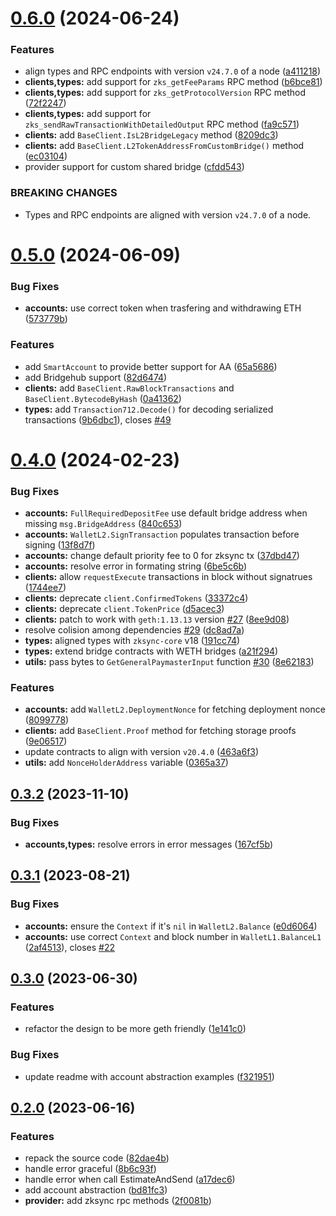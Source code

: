 # [0.6.0](https://github.com/zksync-sdk/zksync2-go/compare/v0.5.0...v0.6.0) (2024-06-24)


### Features

* align types and RPC endpoints with version `v24.7.0` of a node ([a411218](https://github.com/zksync-sdk/zksync2-go/commit/a41121803b02d455e3040d62b177db422ce167ce))
* **clients,types:** add support for `zks_getFeeParams` RPC method ([b6bce81](https://github.com/zksync-sdk/zksync2-go/commit/b6bce81215662ea691619a7b22c578678717eb9c))
* **clients,types:** add support for `zks_getProtocolVersion` RPC method ([72f2247](https://github.com/zksync-sdk/zksync2-go/commit/72f22473ebe4543094ba5c232b2918212cad66e2))
* **clients,types:** add support for `zks_sendRawTransactionWithDetailedOutput` RPC method ([fa9c571](https://github.com/zksync-sdk/zksync2-go/commit/fa9c571722ad92f099f8ce54e5ba7c326efd27a8))
* **clients:** add `BaseClient.IsL2BridgeLegacy` method ([8209dc3](https://github.com/zksync-sdk/zksync2-go/commit/8209dc3e380fbd93ce6584f7f85f45239ce0dd15))
* **clients:** add `BaseClient.L2TokenAddressFromCustomBridge()` method ([ec03104](https://github.com/zksync-sdk/zksync2-go/commit/ec031047d572ae404c468b2f232c64dc079e2c22))
* provider support for custom shared bridge ([cfdd543](https://github.com/zksync-sdk/zksync2-go/commit/cfdd54382261bb065991ed437d9281546409ec3b))


### BREAKING CHANGES

* Types and RPC endpoints are aligned with version
`v24.7.0` of a node.

# [0.5.0](https://github.com/zksync-sdk/zksync2-go/compare/v0.4.0...v0.5.0) (2024-06-09)


### Bug Fixes

* **accounts:** use correct token when trasfering and withdrawing ETH ([573779b](https://github.com/zksync-sdk/zksync2-go/commit/573779b57436fdc5a0e5777dadec4859f903f99a))


### Features

* add `SmartAccount` to provide better support for AA ([65a5686](https://github.com/zksync-sdk/zksync2-go/commit/65a56869e2c74ba48045b2d8b56223a11e65b41a))
* add Bridgehub support ([82d6474](https://github.com/zksync-sdk/zksync2-go/commit/82d647411892496838457daa97e7584a68a33bb5))
* **clients:** add `BaseClient.RawBlockTransactions` and `BaseClient.BytecodeByHash` ([0a41362](https://github.com/zksync-sdk/zksync2-go/commit/0a41362300e9d53051f276a34423bf736e1b8f36))
* **types:** add `Transaction712.Decode()` for decoding serialized transactions ([9b6dbc1](https://github.com/zksync-sdk/zksync2-go/commit/9b6dbc128394fa6214d052dc5a0dfa5b0ada51bd)), closes [#49](https://github.com/zksync-sdk/zksync2-go/issues/49)

# [0.4.0](https://github.com/zksync-sdk/zksync2-go/compare/v0.3.2...v0.4.0) (2024-02-23)


### Bug Fixes

* **accounts:** `FullRequiredDepositFee` use default bridge address when missing `msg.BridgeAddress` ([840c653](https://github.com/zksync-sdk/zksync2-go/commit/840c6537f8c558b3bdb2861620e1e3f8f2a31351))
* **accounts:** `WalletL2.SignTransaction` populates transaction before signing ([13f8d7f](https://github.com/zksync-sdk/zksync2-go/commit/13f8d7f6f95b7f2dd4c572e533d54e040ed463fe))
* **accounts:** change default priority fee to 0 for zksync tx ([37dbd47](https://github.com/zksync-sdk/zksync2-go/commit/37dbd47a2cdf6c2b935d68e3fa11c8a84e2e58cd))
* **accounts:** resolve error in formating string ([6be5c6b](https://github.com/zksync-sdk/zksync2-go/commit/6be5c6bb3d1e7354cf773e00fc505abaf9ac1d58))
* **clients:** allow `requestExecute` transactions in block without signatrues ([1744ee7](https://github.com/zksync-sdk/zksync2-go/commit/1744ee769003ec13ceb5dbf594f5fca75cefdd77))
* **clients:** deprecate `client.ConfirmedTokens` ([33372c4](https://github.com/zksync-sdk/zksync2-go/commit/33372c43294d570e78efe4f27acef1a73017fb0b))
* **clients:** deprecate `client.TokenPrice` ([d5acec3](https://github.com/zksync-sdk/zksync2-go/commit/d5acec3ca932989cf36892163c42af0f0a6ecbab))
* **clients:** patch to work with `geth:1.13.13` version [#27](https://github.com/zksync-sdk/zksync2-go/issues/27) ([8ee9d08](https://github.com/zksync-sdk/zksync2-go/commit/8ee9d088c5b39a137f79549e22459042269555b2))
* resolve colision among dependencies [#29](https://github.com/zksync-sdk/zksync2-go/issues/29) ([dc8ad7a](https://github.com/zksync-sdk/zksync2-go/commit/dc8ad7a343d85f3675f20b88b9dc29b8ebf62f6b))
* **types:** aligned types with `zksync-core` v18 ([191cc74](https://github.com/zksync-sdk/zksync2-go/commit/191cc74d9b1b2eba1b9e2e0c41f8cb5c8c92f39c))
* **types:** extend bridge contracts with WETH bridges ([a21f294](https://github.com/zksync-sdk/zksync2-go/commit/a21f294ecf3c071016585f1d33e96489810a727b))
* **utils:** pass bytes to `GetGeneralPaymasterInput` function [#30](https://github.com/zksync-sdk/zksync2-go/issues/30) ([8e62183](https://github.com/zksync-sdk/zksync2-go/commit/8e621834994c137d524e598d0f3bb60990ca1ece))


### Features

* **accounts:** add `WalletL2.DeploymentNonce` for fetching deployment nonce ([8099778](https://github.com/zksync-sdk/zksync2-go/commit/809977882e6d9ee17d52ffcfccf5c8fa7497886a))
* **clients:** add `BaseClient.Proof` method for fetching storage proofs ([9e06517](https://github.com/zksync-sdk/zksync2-go/commit/9e06517b4fdb01d776bb0634fb8e0b2b29703fef))
* update contracts to align with version `v20.4.0` ([463a6f3](https://github.com/zksync-sdk/zksync2-go/commit/463a6f3c10215d193a70473ffd1041cb71e2b3ba))
* **utils:** add `NonceHolderAddress` variable ([0365a37](https://github.com/zksync-sdk/zksync2-go/commit/0365a37903389a5e3e032ac8ed4a95d82e21869f))

## [0.3.2](https://github.com/zksync-sdk/zksync2-go/compare/v0.3.1...v0.3.2) (2023-11-10)


### Bug Fixes

* **accounts,types:** resolve errors in error messages ([167cf5b](https://github.com/zksync-sdk/zksync2-go/commit/167cf5bb6064fbac637f31a99bcef118c063d251))

## [0.3.1](https://github.com/zksync-sdk/zksync2-go/compare/v0.3.0...v0.3.1) (2023-08-21)


### Bug Fixes

* **accounts:** ensure the `Context` if it's `nil` in `WalletL2.Balance` ([e0d6064](https://github.com/zksync-sdk/zksync2-go/commit/e0d6064b02ae0b7a74a36d9e6c269d1ea703399b))
* **accounts:** use correct `Context` and block number in `WalletL1.BalanceL1` ([2af4513](https://github.com/zksync-sdk/zksync2-go/commit/2af451316a71e9d9d848319bb9a9c4da95bc5332)), closes [#22](https://github.com/zksync-sdk/zksync2-go/issues/22)

## [0.3.0](https://github.com/zksync-sdk/zksync2-go/compare/v0.2.0...v0.3.0) (2023-06-30)

### Features

* refactor the design to be more geth friendly ([1e141c0](https://github.com/zksync-sdk/zksync2-go/commit/1e141c05b0d5209e3e5b440ec44a688d10432686))

### Bug Fixes

* update readme with account abstraction examples ([f321951](https://github.com/zksync-sdk/zksync2-go/commit/f3219511ef4be8d6b343ff6df6d441db4918d6e0))


## [0.2.0](https://github.com/zksync-sdk/zksync2-go/compare/v0.1.1...v0.2.0) (2023-06-16)  

### Features

* repack the source code ([82dae4b](https://github.com/zksync-sdk/zksync2-go/commit/82dae4bb2b0643bb94643ce8800ab4a4975fa35c))
* handle error graceful ([8b6c93f](https://github.com/zksync-sdk/zksync2-go/commit/8b6c93f046efb6e3e7e2ee36b8d50021d04686b0))
* handle error when call EstimateAndSend ([a17dec6](https://github.com/zksync-sdk/zksync2-go/commit/a17dec6a5cd18f484976fe60af0b82a5309c044e))
* add account abstraction ([bd81fc3](https://github.com/zksync-sdk/zksync2-go/commit/bd81fc32e804371cd9d0a377c7f9ec28647fffdf))
* **provider:** add zksync rpc methods ([2f0081b](https://github.com/zksync-sdk/zksync2-go/commit/2f0081b2cc9c0a35fa84247ebbb926c40ddc992c))
